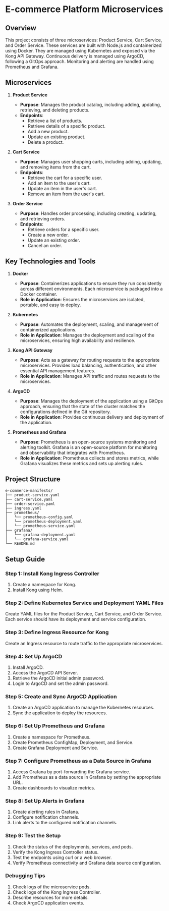 # E-commerce Platform Microservices

## Overview

This project consists of three microservices: Product Service, Cart Service, and Order Service. These services are built with Node.js and containerized using Docker. They are managed using Kubernetes and exposed via the Kong API Gateway. Continuous delivery is managed using ArgoCD, following a GitOps approach. Monitoring and alerting are handled using Prometheus and Grafana.

## Microservices

1. **Product Service**
    - **Purpose**: Manages the product catalog, including adding, updating, retrieving, and deleting products.
    - **Endpoints**:
        - Retrieve a list of products.
        - Retrieve details of a specific product.
        - Add a new product.
        - Update an existing product.
        - Delete a product.

2. **Cart Service**
    - **Purpose**: Manages user shopping carts, including adding, updating, and removing items from the cart.
    - **Endpoints**:
        - Retrieve the cart for a specific user.
        - Add an item to the user's cart.
        - Update an item in the user's cart.
        - Remove an item from the user's cart.

3. **Order Service**
    - **Purpose**: Handles order processing, including creating, updating, and retrieving orders.
    - **Endpoints**:
        - Retrieve orders for a specific user.
        - Create a new order.
        - Update an existing order.
        - Cancel an order.

## Key Technologies and Tools

1. **Docker**
    - **Purpose**: Containerizes applications to ensure they run consistently across different environments. Each microservice is packaged into a Docker container.
    - **Role in Application**: Ensures the microservices are isolated, portable, and easy to deploy.

2. **Kubernetes**
    - **Purpose**: Automates the deployment, scaling, and management of containerized applications.
    - **Role in Application**: Manages the deployment and scaling of the microservices, ensuring high availability and resilience.

3. **Kong API Gateway**
    - **Purpose**: Acts as a gateway for routing requests to the appropriate microservices. Provides load balancing, authentication, and other essential API management features.
    - **Role in Application**: Manages API traffic and routes requests to the microservices.

4. **ArgoCD**
    - **Purpose**: Manages the deployment of the application using a GitOps approach, ensuring that the state of the cluster matches the configurations defined in the Git repository.
    - **Role in Application**: Provides continuous delivery and deployment of the application.

5. **Prometheus and Grafana**
    - **Purpose**: Prometheus is an open-source systems monitoring and alerting toolkit. Grafana is an open-source platform for monitoring and observability that integrates with Prometheus.
    - **Role in Application**: Prometheus collects and stores metrics, while Grafana visualizes these metrics and sets up alerting rules.

## Project Structure

```
e-commerce-manifests/
├── product-service.yaml
├── cart-service.yaml
├── order-service.yaml
├── ingress.yaml
├── prometheus/
│   └── prometheus-config.yaml
│   └── prometheus-deployment.yaml
│   └── prometheus-service.yaml
├── grafana/
│   └── grafana-deployment.yaml
│   └── grafana-service.yaml
└── README.md
```

## Setup Guide

### Step 1: Install Kong Ingress Controller

1. Create a namespace for Kong.
2. Install Kong using Helm.

### Step 2: Define Kubernetes Service and Deployment YAML Files

Create YAML files for the Product Service, Cart Service, and Order Service. Each service should have its deployment and service configuration.

### Step 3: Define Ingress Resource for Kong

Create an Ingress resource to route traffic to the appropriate microservices.

### Step 4: Set Up ArgoCD

1. Install ArgoCD.
2. Access the ArgoCD API Server.
3. Retrieve the ArgoCD initial admin password.
4. Login to ArgoCD and set the admin password.

### Step 5: Create and Sync ArgoCD Application

1. Create an ArgoCD application to manage the Kubernetes resources.
2. Sync the application to deploy the resources.

### Step 6: Set Up Prometheus and Grafana

1. Create a namespace for Prometheus.
2. Create Prometheus ConfigMap, Deployment, and Service.
3. Create Grafana Deployment and Service.

### Step 7: Configure Prometheus as a Data Source in Grafana

1. Access Grafana by port-forwarding the Grafana service.
2. Add Prometheus as a data source in Grafana by setting the appropriate URL.
3. Create dashboards to visualize metrics.

### Step 8: Set Up Alerts in Grafana

1. Create alerting rules in Grafana.
2. Configure notification channels.
3. Link alerts to the configured notification channels.

### Step 9: Test the Setup

1. Check the status of the deployments, services, and pods.
2. Verify the Kong Ingress Controller status.
3. Test the endpoints using curl or a web browser.
4. Verify Prometheus connectivity and Grafana data source configuration.

### Debugging Tips

1. Check logs of the microservice pods.
2. Check logs of the Kong Ingress Controller.
3. Describe resources for more details.
4. Check ArgoCD application events.
